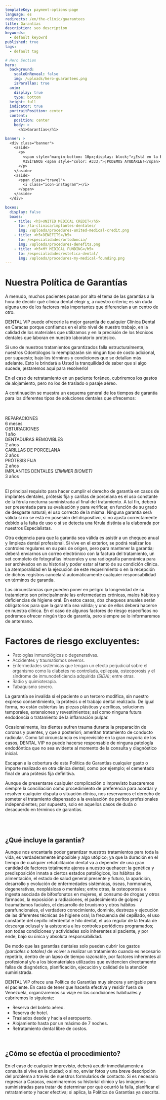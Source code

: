 ```yaml
---
templateKey: payment-options-page
language: es
redirects: /en/the-clinic/guarantees
title: Garantías
description: seo description
keywords:
  - default keyowrd
published: true
tags:
  - default tag

# Hero Section
hero:
  background:
    scaleOnReveal: false
    img: /uploads/hero-guarantees.png
    isParallax: true
  anim:
    display: true
    type: bottom
  height: full
  indicator: true
  portraitPosition: center
  content:
    position: center
    body: >
      <h1>Garantías</h1>

banner: >
  <div class="banner">
    <aside>
      <p>
        <span style="margin-bottom: 10px;display: block;">¿Está en la Búsqueda de Tratamientos Dentales de Alta Gama? </span>
        VISÍTENOS <span style="color: #333;">¡PODEMOS AYUDARLE!</span>
      </p>
    </aside>
    <aside>
      <span class="travel">
        <i class="icon-instagram"></i>
      </span>
    </aside>
  </div>

boxes:
  display: false
  boxes:
    - title: <h5>UNITED MEDICAL CREDIT</h5>
      to: /la-clinica/implantes-dentales/
      img: /uploads/procedures-united-medical-credit.png
    - title: <h5>DENEFITS</h5>
      to: /especialidades/ortodoncia/
      img: /uploads/procedures-denefits.png
    - title: <h5>MY MEDICAL FUNDING</h5>
      to: /especialidades/estetica-dental/
      img: /uploads/procedures-my-medical-founding.png
---
```


<h1>Nuestra Política de Garantías</h1>

<div class="row">
  <div>
    <p>
      A menudo, muchos pacientes pasan por alto el tema de las garantías a la
      hora de decidir qué clínica dental elegir y, a nuestro criterio; es sin
      duda alguna uno de los factores más importantes que diferencian a un
      centro de otro.
    </p>
    <p>
      DENTAL VIP puede ofrecerle la mejor garantía de cualquier Clínica Dental
      en Caracas porque confiamos en el alto nivel de nuestro trabajo, en la
      calidad de los materiales que utilizamos y en la precisión de los técnicos
      dentales que laboran en nuestro laboratorio protésico.
    </p>
    <p>
      Si uno de nuestros tratamientos garantizados falla estructuralmente,
      nuestros Odontólogos lo reemplazarán sin ningún tipo de costo adicional,
      por supuesto; bajo los términos y condiciones que se detallan más
      adelante. Esto le brindará a Usted la tranquilidad de saber que si algo
      sucede, ¡estaremos aquí para resolverlo!
    </p>
    <p></p>
  </div>
  <div class="icon">
    <i class="icon-instagram"> </i>
  </div>
</div>

<div class="message">
  <p class="big">
    En el caso de retratamiento en un paciente foráneo, cubriremos los gastos de
    alojamiento, pero no los de traslado o pasaje aéreo.
  </p>
</div>
<p>
  A continuación se muestra un esquema general de los tiempos de garantía para
  los diferentes tipos de soluciones dentales que ofrecemos:
</p>
<br />
<br />
<div class="percentaje">
  <div class="progress-bar">
    <span class="progress-bar-fill" style="width: 17%;"></span>
  </div>
  <div class="title">REPARACIONES</div>
  <div class="time">6 meses</div>
</div>
<div class="percentaje">
  <div class="progress-bar">
    <span class="progress-bar-fill" style="width: 34%;"></span>
  </div>
  <div class="title">OBTURACIONES</div>
  <div class="time">1 año</div>
</div>
<div class="percentaje">
  <div class="progress-bar">
    <span class="progress-bar-fill" style="width: 68%;"></span>
  </div>
  <div class="title">DENTADURAS REMOVIBLES</div>
  <div class="time">2 años</div>
</div>
<div class="percentaje">
  <div class="progress-bar">
    <span class="progress-bar-fill" style="width: 68%;"></span>
  </div>
  <div class="title">CARILLAS DE PORCELANA</div>
  <div class="time">2 años</div>
</div>
<div class="percentaje">
  <div class="progress-bar">
    <span class="progress-bar-fill" style="width: 68%;"></span>
  </div>
  <div class="title">PRÓTESIS FIJA</div>
  <div class="time">2 años</div>
</div>
<div class="percentaje">
  <div class="progress-bar">
    <span class="progress-bar-fill" style="width: 100%;"></span>
  </div>
  <div class="title">IMPLANTES DENTALES <i>(ZIMMER BIOMET)</i></div>
  <div class="time">3 años</div>
</div>
<br />
<p>
  El principal requisito para hacer cumplir el derecho de garantía en casos de
  implantes dentales, prótesis fija y carillas de porcelana es el uso constante
  de la férula nocturna suministrada al final del tratamiento. A tal fin, deberá
  ser presentada para su evaluación y para verificar, en función de su grado de
  desgaste natural; el uso correcto de la misma. Ninguna garantía será válida si
  no se está en posesión del dispositivo, si no ajusta correctamente debido a la
  falta de uso o si se detecta una férula distinta a la elaborada por nuestros
  Especialistas.
</p>
<p>
  Otra exigencia para que la garantía sea válida es asistir a un chequeo anual y
  limpieza dental profesional. Si vive en el exterior, se podrá realizar los
  controles regulares en su país de origen, pero para mantener la garantía;
  deberá enviarnos un correo electrónico con la factura del tratamiento, un set
  completo de fotografías intraorales y una radiografía panorámica para ser
  archivados en su historial y poder estar al tanto de su condición clínica. La
  atemporalidad en la ejecución de este requerimiento o en la recepción de
  dichos registros cancelará automáticamente cualquier responsabilidad en
  términos de garantía.
</p>
<p>
  Las circunstancias que pueden poner en peligro la longevidad de su tratamiento
  son principalmente las enfermedades crónicas, malos hábitos y deficiencias de
  higiene oral. En estos casos, dos chequeos anuales serán obligatorios para que
  la garantía sea válida; y uno de ellos deberá hacerse en nuestra clínica. En
  el caso de algunos factores de riesgo específicos no podremos ofrecer ningún
  tipo de garantía, pero siempre se lo informaremos de antemano.
</p>
<div class="message red">
  <h1>Factores de riesgo excluyentes:</h1>
  <ul style="font-weight: 300;">
    <li>Patologías inmunológicas o degenerativas.</li>
    <li>Accidentes y traumatismos severos.</li>
    <li>
      Enfermedades sistémicas que tengan un efecto perjudicial sobre el
      organismo como la diabetes no controlada, epilepsia, osteoporosis y el
      síndrome de inmunodeficiencia adquirida <i>(SIDA)</i>; entre otras.
    </li>
    <li>Radio y quimioterapia.</li>
    <li>Tabaquismo severo.</li>
  </ul>
</div>

<p>
  La garantía se invalida si el paciente o un tercero modifica, sin nuestro
  expreso consentimiento, la prótesis o el trabajo dental realizado. De igual
  forma, no están cubiertas las piezas plásticas y acrílicas, soluciones
  temporales, extensiones y revestimientos; así como ninguna futura endodoncia o
  tratamiento de la inflamación pulpar.
</p>
<p>
  Ocasionalmente, los dientes sufren trauma durante la preparación de coronas y
  puentes, y que a posteriori; ameritan tratamiento de conducto radicular. Como
  tal circunstancia es imprevisible en la gran mayoría de los casos, DENTAL VIP
  no puede hacerse responsable de ninguna patología endodóntica que no sea
  evidente al momento de la consulta y diagnóstico inicial.
</p>
<p>
  Escapan a la cobertura de esta Política de Garantías cualquier gasto o importe
  realizado en otra clínica dental, como por ejemplo; el cementado final de una
  prótesis fija definitiva.
</p>
<p>
  Aunque de presentarse cualquier complicación o imprevisto buscaremos siempre
  la conciliación como procedimiento de preferencia para acordar y resolver
  cualquier disputa o situación clínica, nos reservamos el derecho de someter el
  tratamiento dispensado a la evaluación de peritos profesionales
  independientes; por supuesto, solo en aquellos casos de duda o desacuerdo en
  términos de garantías.
</p>
<br />
<br />
<h2 class="left section-title">
  <b>¿Qué incluye la garantía? </b>
</h2>
<p>
  Aunque nos encantaría poder garantizar nuestros tratamientos para toda la
  vida, es verdaderamente imposible y algo utópico; ya que la duración en el
  tiempo de cualquier rehabilitación dental va a depender de una gran cantidad
  de factores totalmente ajenos a nuestro quehacer: la genética y predisposición
  innata a ciertos estados patológicos, los hábitos de alimentación, el estado
  de salud general presente y futuro, la aparición, desarrollo y evolución de
  enfermedades sistémicas, óseas, hormonales, degenerativas, neoplásicas o
  mentales; entre otras, la osteoporosis e ingesta asociada de bifosfonatos en
  mujeres, el consumo de drogas y otros fármacos, la exposición a radiaciones,
  el padecimiento de golpes y traumatismos faciales, el desarrollo de bruxismo y
  otros hábitos parafuncionales, el verdadero conocimiento, dominio, destreza y
  ejecución de las diferentes técnicas de higiene oral; la frecuencia del
  cepillado, el uso constante del cepillo interdental e hilo dental, el uso
  regular de la férula de descarga oclusal y la asistencia a los controles
  periódicos programados; son todas condiciones y actividades solo inherentes al
  paciente, y por ende, bajo su única y absoluta responsabilidad.
</p>
<p>
  De modo que las garantías dentales solo pueden cubrir los gastos
  <i>(parciales o totales)</i> de volver a realizar un tratamiento cuando es
  necesario repetirlo, dentro de un lapso de tiempo razonable, por factores
  inherentes al profesional y/o a los biomateriales utilizados que evidencien
  directamente fallas de diagnóstico, planificación, ejecución y calidad de la
  atención suministrada.
</p>
<p>
  DENTAL VIP ofrece una Política de Garantías muy sincera y amigable para el
  paciente. En caso de tener que hacerla efectiva y residir fuera de Venezuela,
  organizaremos su viaje en las condiciones habituales y cubriremos lo
  siguiente:
</p>
<ul class="check-list">
  <li><i class="icon-check circle"></i> Reserva del boleto aéreo.</li>
  <li><i class="icon-check circle"></i> Reserva de hotel.</li>
  <li>
    <i class="icon-check circle"></i> Traslados desde y hacia el aeropuerto.
  </li>
  <li>
    <i class="icon-check circle"></i> Alojamiento hasta por un máximo de 7
    noches.
  </li>
  <li>
    <i class="icon-check circle"></i> Retratamiento dental libre de costos.
  </li>
</ul>
<br />
<h2 class="left section-title">
  <b>¿Cómo se efectúa el procedimiento? </b>
</h2>
<p>
  En el caso de cualquier imprevisto, deberá acudir inmediatamente a consulta si
  vive en la ciudad; o si no, enviar fotos y una breve descripción del problema
  a través de nuestros formularios de contacto. Si es necesario regresar a
  Caracas, examinaremos su historial clínico y las imágenes suministradas para
  tratar de determinar por qué ocurrió la falla, planificar el retratamiento y
  hacer efectiva; si aplica, la Política de Garantías ya descrita.
</p>
<br>
